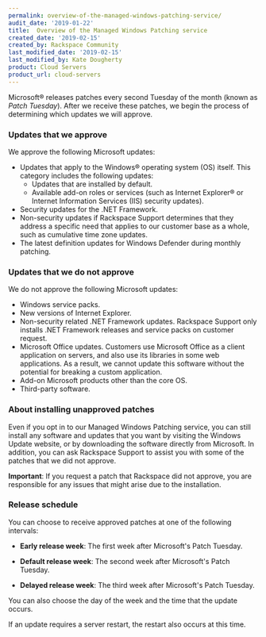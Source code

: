 ```yaml
---
permalink: overview-of-the-managed-windows-patching-service/
audit_date: '2019-01-22'
title:  Overview of the Managed Windows Patching service
created_date: '2019-02-15'
created_by: Rackspace Community
last_modified_date: '2019-02-15'
last_modified_by: Kate Dougherty
product: Cloud Servers
product_url: cloud-servers
---
```


Microsoft&reg; releases patches every second Tuesday of the month (known as
_Patch Tuesday_). After we receive these patches, we begin the process of
determining which updates we will approve.

### Updates that we approve

We approve the following Microsoft updates:

- Updates that apply to the Windows&reg; operating system (OS) itself.
  This category includes the following updates:
  - Updates that are installed by default.
  - Available add-on roles or services (such as Internet Explorer&reg; or
    Internet Information Services (IIS) security updates).
- Security updates for the .NET Framework.
- Non-security updates if Rackspace Support determines that they address a
  specific need that applies to our customer base as a whole, such as
  cumulative time zone updates.
- The latest definition updates for Windows Defender during monthly patching.

### Updates that we do not approve

We do not approve the following Microsoft updates:

- Windows service packs.
- New versions of Internet Explorer.
- Non-security related .NET Framework updates. Rackspace Support only installs
  .NET Framework releases and service packs on customer request.
- Microsoft Office updates. Customers use Microsoft Office as a client
  application on servers, and also use its libraries in some web applications.
  As a result, we cannot update this software without the potential for
  breaking a custom application.
- Add-on Microsoft products other than the core OS.
- Third-party software.

### About installing unapproved patches

Even if you opt in to our Managed Windows Patching service, you can still
install any software and updates that you want by visiting the Windows Update
website, or by downloading the software directly from Microsoft. In addition,
you can ask Rackspace Support to assist you with some of the patches that we
did not approve.

**Important**: If you request a patch that Rackspace did not approve, you are
responsible for any issues that might arise due to the installation.

### Release schedule

You can choose to receive approved patches at one of the following intervals:

- **Early release week**: The first week after Microsoft's Patch Tuesday.

- **Default release week**: The second week after Microsoft's Patch Tuesday.

- **Delayed release week**: The third week after Microsoft's Patch Tuesday.

You can also choose the day of the week and the time that the update occurs.

If an update requires a server restart, the restart also occurs at this time.
